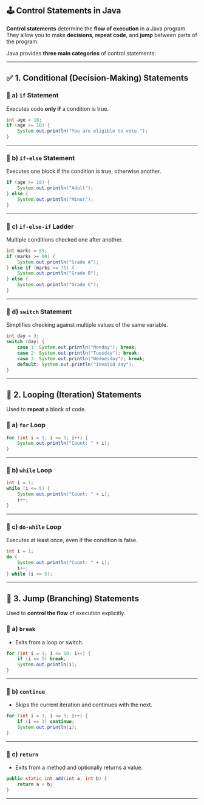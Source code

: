 

## 🕹️ Control Statements in Java

**Control statements** determine the **flow of execution** in a Java program. They allow you to make **decisions**, **repeat code**, and **jump** between parts of the program.

Java provides **three main categories** of control statements:

---

## ✅ 1. **Conditional (Decision-Making) Statements**

### 🔸 a) `if` Statement

Executes code **only if** a condition is true.

```java
int age = 18;
if (age >= 18) {
    System.out.println("You are eligible to vote.");
}
```

---

### 🔸 b) `if-else` Statement

Executes one block if the condition is true, otherwise another.

```java
if (age >= 18) {
    System.out.println("Adult");
} else {
    System.out.println("Minor");
}
```

---

### 🔸 c) `if-else-if` Ladder

Multiple conditions checked one after another.

```java
int marks = 85;
if (marks >= 90) {
    System.out.println("Grade A");
} else if (marks >= 75) {
    System.out.println("Grade B");
} else {
    System.out.println("Grade C");
}
```

---

### 🔸 d) `switch` Statement

Simplifies checking against multiple values of the same variable.

```java
int day = 3;
switch (day) {
    case 1: System.out.println("Monday"); break;
    case 2: System.out.println("Tuesday"); break;
    case 3: System.out.println("Wednesday"); break;
    default: System.out.println("Invalid day");
}
```

---

## 🔁 2. **Looping (Iteration) Statements**

Used to **repeat** a block of code.

### 🔸 a) `for` Loop

```java
for (int i = 1; i <= 5; i++) {
    System.out.println("Count: " + i);
}
```

---

### 🔸 b) `while` Loop

```java
int i = 1;
while (i <= 5) {
    System.out.println("Count: " + i);
    i++;
}
```

---

### 🔸 c) `do-while` Loop

Executes at least once, even if the condition is false.

```java
int i = 1;
do {
    System.out.println("Count: " + i);
    i++;
} while (i <= 5);
```

---

## 🔁 3. **Jump (Branching) Statements**

Used to **control the flow** of execution explicitly.

### 🔸 a) `break`

* Exits from a loop or switch.

```java
for (int i = 1; i <= 10; i++) {
    if (i == 5) break;
    System.out.println(i);
}
```

---

### 🔸 b) `continue`

* Skips the current iteration and continues with the next.

```java
for (int i = 1; i <= 5; i++) {
    if (i == 3) continue;
    System.out.println(i);
}
```

---

### 🔸 c) `return`

* Exits from a method and optionally returns a value.

```java
public static int add(int a, int b) {
    return a + b;
}
```

---


